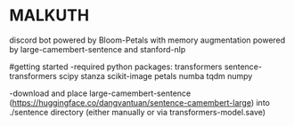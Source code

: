 # MALKUTH
discord bot powered by Bloom-Petals with memory augmentation powered by large-camembert-sentence and stanford-nlp

#getting started
-required python packages:
transformers
sentence-transformers
scipy
stanza
scikit-image
petals
numba
tqdm
numpy

-download and place large-camembert-sentence (https://huggingface.co/dangvantuan/sentence-camembert-large) into ./sentence directory
(either manually or via transformers-model.save)